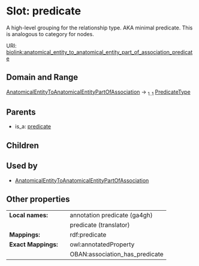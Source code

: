 
# Slot: predicate


A high-level grouping for the relationship type. AKA minimal predicate. This is analogous to category for nodes.

URI: [biolink:anatomical_entity_to_anatomical_entity_part_of_association_predicate](https://w3id.org/biolink/vocab/anatomical_entity_to_anatomical_entity_part_of_association_predicate)


## Domain and Range

[AnatomicalEntityToAnatomicalEntityPartOfAssociation](AnatomicalEntityToAnatomicalEntityPartOfAssociation.md) &#8594;  <sub>1..1</sub> [PredicateType](types/PredicateType.md)

## Parents

 *  is_a: [predicate](predicate.md)

## Children


## Used by

 * [AnatomicalEntityToAnatomicalEntityPartOfAssociation](AnatomicalEntityToAnatomicalEntityPartOfAssociation.md)

## Other properties

|  |  |  |
| --- | --- | --- |
| **Local names:** | | annotation predicate (ga4gh) |
|  | | predicate (translator) |
| **Mappings:** | | rdf:predicate |
| **Exact Mappings:** | | owl:annotatedProperty |
|  | | OBAN:association_has_predicate |

